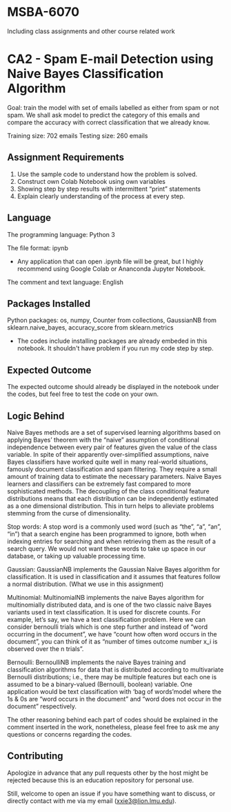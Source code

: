 # MSBA-6070
 Including class assignments and other course related work
 
# CA2 - Spam E-mail Detection using Naive Bayes Classification Algorithm 

Goal: train the model with set of emails labelled as either from spam or not spam. We shall ask model to predict the category of this emails and compare the accuracy with correct classification that we already know. 

Training size: 702 emails
Testing size: 260 emails

## Assignment Requirements

1. Use the sample code to understand how the problem is solved. 
2. Construct own Colab Notebook using own variables 
3. Showing step by step results with intermittent “print” statements 
4. Explain clearly understanding of the process at every step.

## Language 

The programming language: Python 3

The file format: ipynb 
- Any application that can open .ipynb file will be great, but I highly recommend using Google Colab or Ananconda Jupyter Notebook.

The comment and text language: English 

## Packages Installed 
Python packages: 
os, numpy, Counter from collections, GaussianNB from sklearn.naive_bayes, accuracy_score from sklearn.metrics

- The codes include installing packages are already embeded in this notebook. It shouldn't have problem if you run my code step by step. 

## Expected Outcome
The expected outcome should already be displayed in the notebook under the codes, but feel free to test the code on your own.

## Logic Behind
Naive Bayes methods are a set of supervised learning algorithms based on applying Bayes’ theorem with the “naive” assumption of conditional independence between every pair of features given the value of the class variable. In spite of their apparently over-simplified assumptions, naive Bayes classifiers have worked quite well in many real-world situations, famously document classification and spam filtering. They require a small amount of training data to estimate the necessary parameters. Naive Bayes learners and classifiers can be extremely fast compared to more sophisticated methods. The decoupling of the class conditional feature distributions means that each distribution can be independently estimated as a one dimensional distribution. This in turn helps to alleviate problems stemming from the curse of dimensionality.

Stop words: A stop word is a commonly used word (such as “the”, “a”, “an”, “in”) that a search engine has been programmed to ignore, both when indexing entries for searching and when retrieving them as the result of a search query. We would not want these words to take up space in our database, or taking up valuable processing time. 

Gaussian: GaussianNB implements the Gaussian Naive Bayes algorithm for classification. It is used in classification and it assumes that features follow a normal distribution. (What we use in this assignment)

Multinomial: MultinomialNB implements the naive Bayes algorithm for multinomially distributed data, and is one of the two classic naive Bayes variants used in text classification. It is used for discrete counts. For example, let’s say, we have a text classification problem. Here we can consider bernoulli trials which is one step further and instead of “word occurring in the document”, we have “count how often word occurs in the document”, you can think of it as “number of times outcome number x_i is observed over the n trials”.

Bernoulli: BernoulliNB implements the naive Bayes training and classification algorithms for data that is distributed according to multivariate Bernoulli distributions; i.e., there may be multiple features but each one is assumed to be a binary-valued (Bernoulli, boolean) variable. One application would be text classification with ‘bag of words’model where the 1s & 0s are “word occurs in the document” and “word does not occur in the document” respectively.

The other reasoning behind each part of codes should be explained in the comment inserted in the work, nonetheless, please feel free to ask me any questions or concerns regarding the codes.

## Contributing
Apologize in advance that any pull requests other by the host might be rejected because this is an education repository for personal use. 

Still, welcome to open an issue if you have something want to discuss, or directly contact with me via my email (xxie3@lion.lmu.edu).

